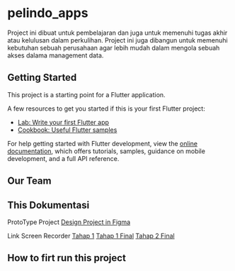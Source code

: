 # pelindo_apps

Project ini dibuat untuk pembelajaran dan juga untuk memenuhi tugas akhir atau kelulusan dalam perkulihan. 
Project ini juga dibangun untuk memenuhi kebutuhan sebuah perusahaan agar lebih mudah dalam mengola sebuah akses dalama management data. 

## Getting Started

This project is a starting point for a Flutter application.

A few resources to get you started if this is your first Flutter project:

- [Lab: Write your first Flutter app](https://docs.flutter.dev/get-started/codelab)
- [Cookbook: Useful Flutter samples](https://docs.flutter.dev/cookbook)

For help getting started with Flutter development, view the
[online documentation](https://docs.flutter.dev/), which offers tutorials,
samples, guidance on mobile development, and a full API reference.


## Our Team

## This Dokumentasi
ProtoType Project 
[Design Project in Figma](https://docs.flutter.dev/get-started/codelab)

Link Screen Recorder
[Tahap 1](https://www.youtube.com/watch?v=HgB8X_k5EA8)
[Tahap 1 Final](https://docs.flutter.dev/get-started/codelab)
[Tahap 2 Final](https://docs.flutter.dev/get-started/codelab)

## How to firt run this project
